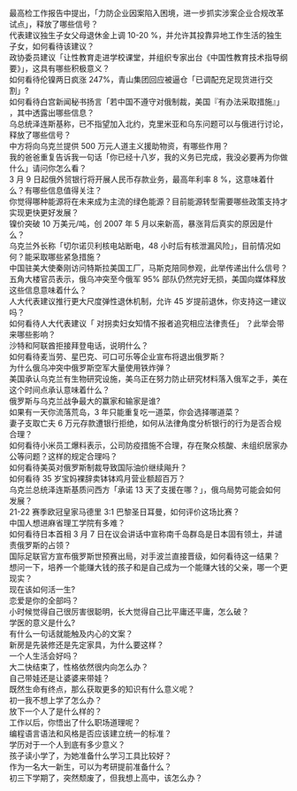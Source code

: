 最高检工作报告中提出，「力防企业因案陷入困境，进一步抓实涉案企业合规改革试点」，释放了哪些信号？  
代表建议独生子女父母退休金上调 10-20 %，并允许其投靠异地工作生活的独生子女，如何看待该建议？  
政协委员建议「让性教育走进学校课堂，并组织专家出台《中国性教育技术指导纲要》」，这具有哪些积极意义？  
如何看待伦镍两日疯涨 247%，青山集团回应被逼仓「已调配充足现货进行交割」?  
如何看待白宫新闻秘书扬言「若中国不遵守对俄制裁，美国『有办法采取措施』」 ，其中透露出哪些信息？  
乌总统泽连斯基称，已不指望加入北约，克里米亚和乌东问题可以与俄进行讨论，释放了哪些信号？  
中方将向乌克兰提供 500 万元人道主义援助物资，有哪些作用？  
我的爸爸重复告诉我一句话「你已经十八岁，我的义务已完成，我没必要再为你做什么」请问你怎么看？  
3 月 9 日起俄外贸银行将开展人民币存款业务，最高年利率 8 %，这意味着什么？有哪些信息值得关注？  
你觉得哪种能源将在未来成为主流的绿色能源？目前能源转型需要哪些政策支持才实现更快更好发展？  
镍价突破 10 万美元/吨，创 2007 年 5 月以来新高，暴涨背后真实的原因是什么？  
乌克兰外长称「切尔诺贝利核电站断电，48 小时后有核泄漏风险」，目前情况如何？能采取哪些紧急措施？  
中国驻美大使秦刚访问特斯拉美国工厂，马斯克陪同参观，此举传递出什么信号？  
五角大楼官员表示，俄乌冲突至今俄军 95% 部队仍然完好无损，美国向媒体释放这些信息意味着什么？  
人大代表建议推行更大尺度弹性退休机制，允许 45 岁提前退休，你支持这一建议吗？  
如何看待人大代表建议「 对拐卖妇女知情不报者追究相应法律责任」 ？此举会带来哪些影响？  
沙特和阿联酋拒接拜登电话，说明什么？  
如何看待麦当劳、星巴克、可口可乐等企业宣布将退出俄罗斯？  
为什么俄乌冲突中俄罗斯空军大量使用铁炸弹？  
美国承认乌克兰有生物研究设施，美乌正在努力防止研究材料落入俄军之手，美在这个时间点承认意味着什么？  
俄罗斯与乌克兰战争最大的赢家和输家是谁?  
如果有一天你流落荒岛，3 年只能重复吃一道菜，你会选择哪道菜？  
妻子支取亡夫 6 万元存款遭银行拒绝，如何从法律角度分析银行的行为是否合规合理？  
如何看待小米员工爆料表示，公司防疫措施不合理，存在聚众核酸、未组织居家办公等问题？这样的规定合理吗？  
如何看待美英对俄罗斯制裁导致国际油价继续飚升？  
如何看待 35 岁宝妈裸辞卖钵钵鸡月营业额超百万？  
乌克兰总统泽连斯基质问西方「承诺 13 天了支援在哪？」，俄乌局势可能会如何发展？  
21-22 赛季欧冠皇家马德里 3:1 巴黎圣日耳曼，如何评价这场比赛？  
中国人想进麻省理工学院有多难？  
如何看待日本首相 3 月 7 日在议会讲话中宣称南千岛群岛是日本固有领土，并谴责俄罗斯的占领？  
国际足联官方宣布俄罗斯世预赛出局，对手波兰直接晋级，如何看待这一结果？  
想问一下，培养一个能赚大钱的孩子和是自己成为一个能赚大钱的父亲，哪一个更现实？  
现在该如何活一生?  
恋爱是你的全部吗？  
小时候觉得自己很厉害很聪明，长大觉得自己比平庸还平庸，怎么破？  
学医的意义是什么?  
有什么一句话就能触及内心的文案？  
新房是先装修还是先定家具，为什么要这样？  
一个人生活会好吗？  
大二快结束了，性格依然很内向怎么办？  
自己带娃还是让婆婆来带娃？  
既然生命有终点，那么获取更多的知识有什么意义呢？  
初一我不想上学了怎么办？  
放下一个人了是什么样的？  
工作以后，你悟出了什么职场道理呢？  
编程语言语法和风格是否应该建立统一的标准？  
学历对于一个人到底有多少意义？  
孩子读小学了，为她准备什么学习工具比较好？  
作为一名大一新生，可以为考研提前准备什么？  
初三下学期了，突然颓废了，但我想上高中，该怎么办？  
